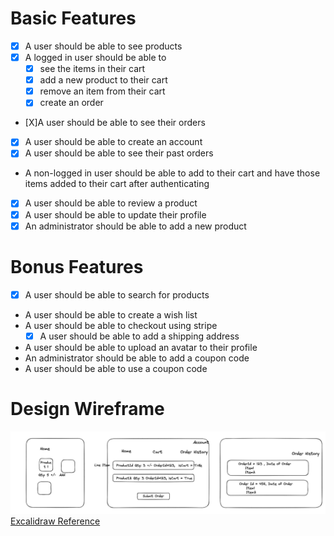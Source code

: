 # Basic Features

- [x] A user should be able to see products
- [x] A logged in user should be able to
  - [x] see the items in their cart
  - [x] add a new product to their cart
  - [x] remove an item from their cart
  - [x] create an order
- [X]A user should be able to see their orders
- [x] A user should be able to create an account
- [x] A user should be able to see their past orders
- A non-logged in user should be able to add to their cart and have those items added to their cart after authenticating
- [x] A user should be able to review a product
- [x] A user should be able to update their profile
- [x] An administrator should be able to add a new product

# Bonus Features

- [x] A user should be able to search for products

- A user should be able to create a wish list
- A user should be able to checkout using stripe
  - [x] A user should be able to add a shipping address
- A user should be able to upload an avatar to their profile
- An administrator should be able to add a coupon code
- A user should be able to use a coupon code

# Design Wireframe

![Wireframe](Wireframe.png)
[Excalidraw Reference](https://excalidraw.com/#room=f9a4d1f3b3eedae37485,fMAg9Q5MQjcqxRf6tUwELw)
